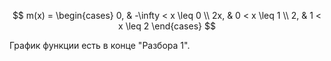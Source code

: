 $$ 
m(x) =
\begin{cases}
	0,  & -\infty < x \leq 0
    \\
    2x, & 0 < x \leq 1
    \\
    2, & 1 < x \leq 2
\end{cases}
$$

График функции есть в конце "Разбора 1".